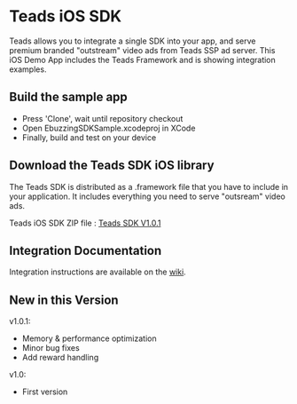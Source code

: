 # Teads iOS SDK

Teads allows you to integrate a single SDK into your app, and serve premium branded "outstream" video ads from Teads SSP ad server. 
This iOS Demo App includes the Teads Framework and is showing integration examples.

## Build the sample app

* Press 'Clone', wait until repository checkout
* Open EbuzzingSDKSample.xcodeproj in XCode 
* Finally, build and test on your device

## Download the Teads SDK iOS library

The Teads SDK is distributed as a .framework file that you have to include in your application. It includes everything you need to serve "outsream" video ads.

Teads iOS SDK ZIP file : [Teads SDK V1.0.1](https://github.com/ebuzzing/TeadsSDK-iOS/releases/download/v1.0.1/TeadsSDK-V1.0.1.zip)

## Integration Documentation

Integration instructions are available on the [wiki](https://github.com/ebuzzing/TeadsSDK-iOS/wiki).

## New in this Version

v1.0.1:
- Memory & performance optimization
- Minor bug fixes
- Add reward handling

v1.0:
- First version
